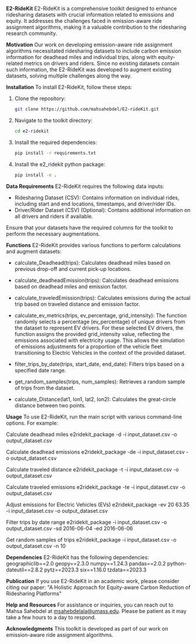 **E2-RideKit**
E2-RideKit is a comprehensive toolkit designed to enhance ridesharing datasets with crucial information related to emissions and equity. It addresses the challenges faced in emission-aware ride assignment algorithms, making it a valuable contribution to the ridesharing research community.

**Motivation**
Our work on developing emission-aware ride assignment algorithms necessitated ridesharing datasets to include carbon emission information for deadhead miles and individual trips, along with equity-related metrics on drivers and riders. Since no existing datasets contain such information, the E2-RideKit was developed to augment existing datasets, solving multiple challenges along the way.

**Installation**
To install E2-RideKit, follow these steps:

1. Clone the repository:
   ```bash
   git clone https://github.com/mahsahebdel/E2-rideKit.git
   ```

2. Navigate to the toolkit directory:
   ```bash
   cd e2-ridekit
   ```

3. Install the required dependencies:
   ```bash
   pip install -r requirements.txt
   ```
4. Install the e2_ridekit python package:
   ```bash
   pip install -e .
   ```

**Data Requirements**
E2-RideKit requires the following data inputs:
- Ridesharing Dataset (CSV): Contains information on individual rides, including start and end locations, timestamps, and driver/rider IDs.
- Driver/Rider Dataset (CSV) (Optional): Contains additional information on all drivers and riders if available.

Ensure that your datasets have the required columns for the toolkit to perform the necessary augmentations.


**Functions**
E2-RideKit provides various functions to perform calculations and augment datasets:

- calculate_Deadhead(trips): Calculates deadhead miles based on previous drop-off and current pick-up locations.
- calculate_deadheadEmission(trips): Calculates deadhead emissions based on deadhead miles and emission factor.
- calculate_traveledEmission(trips): Calculates emissions during the actual trip based on traveled distance and emission factor.
- calculate_ev_metrics(trips, ev_percentage, grid_intensity): The function randomly selects a percentage (ev_percentage) of unique drivers from the dataset to represent EV drivers. For these selected EV drivers, the function assigns the provided grid_intensity value, reflecting the emissions associated with electricity usage. This allows the simulation of emissions adjustments for a proportion of the vehicle fleet transitioning to Electric Vehicles in the context of the provided dataset.

- filter_trips_by_date(trips, start_date, end_date): Filters trips based on a specified date range.
- get_random_samples(trips, num_samples): Retrieves a random sample of trips from the dataset.
- calculate_Distance(lat1, lon1, lat2, lon2): Calculates the great-circle distance between two points.


**Usage**
To use E2-RideKit, run the main script with various command-line options. For example:

Calculate deadhead miles
e2ridekit_package -d -i input_dataset.csv -o output_dataset.csv

 Calculate deadhead emissions
e2ridekit_package -de -i input_dataset.csv -o output_dataset.csv

Calculate traveled distance
e2ridekit_package -t -i input_dataset.csv -o output_dataset.csv

 Calculate traveled emissions
e2ridekit_package -te -i input_dataset.csv -o output_dataset.csv

 Adjust emissions for Electric Vehicles (EVs)
e2ridekit_package -ev 20 63.35 -i input_dataset.csv -o output_dataset.csv

Filter trips by date range
e2ridekit_package -i input_dataset.csv -o output_dataset.csv -sd 2016-06-04 -ed 2016-06-06

 Get random samples of trips
e2ridekit_package -i input_dataset.csv -o output_dataset.csv -n 10



**Dependencies**
E2-RideKit has the following dependencies:
geographiclib==2.0
geopy==2.3.0
numpy==1.24.3
pandas==2.0.2
python-dateutil==2.8.2
pytz==2023.3
six==1.16.0
tzdata==2023.3

**Publication**
If you use E2-RideKit in an academic work, please consider citing our paper:
"A Holistic Approach for Equity-aware Carbon Reduction of Ridesharing Platforms"

**Help and Resources**
For assistance or inquiries, you can reach out to Mahsa Sahebdel at msahebdelala@umass.edu. Please be patient as it may take a few hours to a day to respond.


**Acknowledgments**
This toolkit is developed as part of our work on emission-aware ride assignment algorithms.






